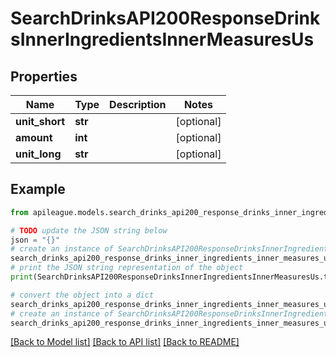 # SearchDrinksAPI200ResponseDrinksInnerIngredientsInnerMeasuresUs


## Properties

Name | Type | Description | Notes
------------ | ------------- | ------------- | -------------
**unit_short** | **str** |  | [optional] 
**amount** | **int** |  | [optional] 
**unit_long** | **str** |  | [optional] 

## Example

```python
from apileague.models.search_drinks_api200_response_drinks_inner_ingredients_inner_measures_us import SearchDrinksAPI200ResponseDrinksInnerIngredientsInnerMeasuresUs

# TODO update the JSON string below
json = "{}"
# create an instance of SearchDrinksAPI200ResponseDrinksInnerIngredientsInnerMeasuresUs from a JSON string
search_drinks_api200_response_drinks_inner_ingredients_inner_measures_us_instance = SearchDrinksAPI200ResponseDrinksInnerIngredientsInnerMeasuresUs.from_json(json)
# print the JSON string representation of the object
print(SearchDrinksAPI200ResponseDrinksInnerIngredientsInnerMeasuresUs.to_json())

# convert the object into a dict
search_drinks_api200_response_drinks_inner_ingredients_inner_measures_us_dict = search_drinks_api200_response_drinks_inner_ingredients_inner_measures_us_instance.to_dict()
# create an instance of SearchDrinksAPI200ResponseDrinksInnerIngredientsInnerMeasuresUs from a dict
search_drinks_api200_response_drinks_inner_ingredients_inner_measures_us_from_dict = SearchDrinksAPI200ResponseDrinksInnerIngredientsInnerMeasuresUs.from_dict(search_drinks_api200_response_drinks_inner_ingredients_inner_measures_us_dict)
```
[[Back to Model list]](../README.md#documentation-for-models) [[Back to API list]](../README.md#documentation-for-api-endpoints) [[Back to README]](../README.md)


